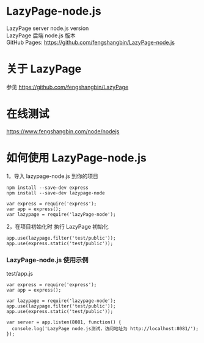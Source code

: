 # LazyPage-node.js

LazyPage server node.js version  
LazyPage 后端 node.js 版本  
GitHub Pages: https://github.com/fengshangbin/LazyPage-node.js

# 关于 LazyPage

参见 https://github.com/fengshangbin/LazyPage

# 在线测试

https://www.fengshangbin.com/node/nodejs

# 如何使用 LazyPage-node.js

1，导入 lazypage-node.js 到你的项目

```
npm install --save-dev express
npm install --save-dev lazypage-node
```

```
var express = require('express');
var app = express();
var lazypage = require('lazyPage-node');
```

2，在项目初始化时 执行 LazyPage 初始化

```
app.use(lazypage.filter('test/public'));
app.use(express.static('test/public'));
```

### LazyPage-node.js 使用示例

test/app.js

```
var express = require('express');
var app = express();

var lazypage = require('lazypage-node');
app.use(lazypage.filter('test/public'));
app.use(express.static('test/public'));

var server = app.listen(8081, function() {
  console.log('LazyPage node.js测试，访问地址为 http://localhost:8081/');
});
```
